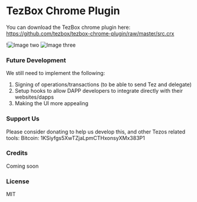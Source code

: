 # TezBox Chrome Plugin
You can download the TezBox chrome plugin here: https://github.com/tezbox/tezbox-chrome-plugin/raw/master/src.crx

!![Image two](https://tezbox.github.io/img/cp-2.jpg) ![Image three](https://tezbox.github.io/img/cp-3.jpg)

### Future Development
We still need to implement the following:
1) Signing of operations/transactions (to be able to send Tez and delegate)
2) Setup hooks to allow DAPP developers to integrate directly with their websites/dapps
3) Making the UI more appealing

### Support Us
Please consider donating to help us develop this, and other Tezos related tools: Bitcoin: 1KSiyfgs5XwTZjaLpmCTHxonsyXMx383P1

### Credits
Coming soon

### License
MIT

